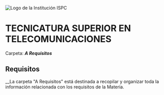 ![Logo de la Institución ISPC](assets/caratula.png)

# TECNICATURA SUPERIOR EN TELECOMUNICACIONES  


Carpeta: ***A Requisitos***
## Requisitos

 __La carpeta "A Requisitos" está destinada a recopilar y organizar toda la información relacionada con los requisitos de la Materia.